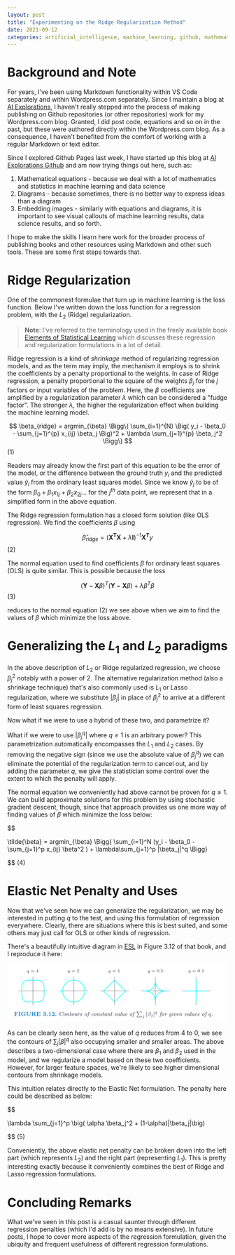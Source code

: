 ```yaml
---
layout: post
title: "Experimenting on the Ridge Regularization Method"
date: 2021-09-12
categories: artificial_intelligence, machine_learning, github, mathematics, blogging
--- 
```


# Background and Note

For years, I've been using Markdown functionality within VS Code separately and within Wordpress.com separately. Since I maintain a blog at [AI Explorations](https://aiexplorations.in), I haven't really stepped into the process of making publishing on Github repositories (or other repositories) work for my Wordpress.com blog. Granted, I did post code, equations and so on in the past, but these were authored directly within the Wordpress.com blog. As a consequence, I haven't benefited from the comfort of working with a regular Markdown or text editor. 

Since I explored Github Pages last week, I have started up this blog at [AI Explorations Github](https://aiexplorations.github.io) and am now trying things out here, such as:
1. Mathematical equations - because we deal with a lot of mathematics and statistics in machine learning and data science
2. Diagrams - because sometimes, there is no better way to express ideas than a diagram
3. Embedding images - similarly with equations and diagrams, it is important to see visual callouts of machine learning results, data science results, and so forth.

I hope to make the skills I learn here work for the broader process of publishing books and other resources using Markdown and other such tools. These are some first steps towards that.

# Ridge Regularization

One of the commonest formulae that turn up in machine learning is the loss function. Below I've written down the loss function for a regression problem, with the $L_2$ (Ridge) regularization.


> **Note**: I've referred to the terminology used in the freely available book [Elements of Statistical Learning](https://web.stanford.edu/~hastie/ElemStatLearn/) which discusses these regression and regularization formulations in a lot of detail.


Ridge regression is a kind of _shrinkage_ method of regularizing regression models, and as the term may imply, the mechanism it employs is to shrink the coefficients by a penalty proportional to the weights. In case of Ridge regression, a penalty proportional to the square of the weights $\beta_j$ for the $j$ factors or input variables of the problem. Here, the $\beta$ coefficients are amplified by a regularization parameter $\lambda$ which can be considered a "fudge factor". The stronger $\lambda$, the higher the regularization effect when building the machine learning model.

$$ \beta_{ridge} =  argmin_{\beta} \Bigg\{ \sum_{i=1}^{N} \Big( y_i - \beta_0 - \sum_{j=1}^{p} x_{ij} \beta_j \Big)^2  + \lambda \sum_{j=1}^{p} \beta_j^2 \Bigg\} $$ (1)

Readers may already know the first part of this equation to be the error of the model, or the difference between the ground truth $y_i$ and the predicted value $\hat{y}_i$ from the ordinary least squares model. Since we know $\hat{y}_j$ to be of the form $\beta_0 + \beta_1 x_{1j} + \beta_2 x_{2j}...$ for the $j^{th}$ data point, we represent that in a simplified form in the above equation.

The Ridge regression formulation has a closed form solution (like OLS regression). We find the coefficients $\beta$ using

$$\hat{\beta}_{ridge} = \big( \boldsymbol{X^T}\boldsymbol{X} + \lambda\boldsymbol{I}  \big)^{-1}\boldsymbol{X^T}y$$ (2)

The normal equation used to find coefficients $\beta$ for ordinary least squares (OLS) is quite similar. This is possible because the loss

$$\big(\boldsymbol{Y - X}\beta \big)^T \big(\boldsymbol{Y - X}\beta \big) + \lambda \beta^T \beta$$ (3)

reduces to the normal equation (2) we see above when we aim to find the values of $\beta$ which minimize the loss above.

# Generalizing the $L_1$ and $L_2$ paradigms

In the above description of $L_2$ or Ridge regularized regression, we choose $\beta_j^2$ notably with a power of 2. The alternative regularization method (also a shrinkage technique) that's also commonly used is $L_1$ or Lasso regularization, where we substitute $|\beta_j|$ in place of $\beta_j^2$ to arrive at a different form of least squares regression. 

Now what if we were to use a hybrid of these two, and parametrize it?

What if we were to use $|\beta_j^q|$ where $q\geq1$ is an arbitrary power? This parametrization automatically encompasses the $L_1$ and $L_2$ cases. By removing the negative sign (since we use the absolute value of $\beta_j^q$) we can eliminate the potential of the regularization term to cancel out, and by adding the parameter $q$, we give the statistician some control over the extent to which the penalty will apply.

The normal equation we conveniently had above cannot be proven for $q \geq 1$. We can build approximate solutions for this problem by using stochastic gradient descent, though, since that approach provides us one more way of finding values of $\beta$ which minimize the loss below:

$$ 

\tilde{\beta} = argmin_{\beta} \Bigg\{ \sum_{i=1}^N (y_i - \beta_0 - \sum_{j=1}^p x_{ij} \beta^2 ) + \lambda\sum_{j=1}^p |\beta_j|^q  \Bigg\} 

$$ (4)


# Elastic Net Penalty and Uses

Now that we've seen how we can generalize the regularization, we may be interested in putting $q$ to the test, and using this formulation of regression everywhere. Clearly, there are situations where this is best suited, and some others may just call for OLS or other kinds of regression. 

There's a beautifully intuitive diagram in [ESL](https://web.stanford.edu/~hastie/ElemStatLearn/printings/ESLII_print12_toc.pdf) in Figure 3.12 of that book, and I reproduce it here:

![image](Generalizing_Shrinkage.png)

As can be clearly seen here, as the value of $q$ reduces from $4$ to $0$, we see the contours of $\sum_j|\beta|^q$ also occupying smaller and smaller areas. The above describes a two-dimensional case where there are $\beta_1$ and $\beta_2$ used in the model, and we regularize a model based on these two coefficients. However, for larger feature spaces, we're likely to see higher dimensional contours from shrinkage models.

This intuition relates directly to the Elastic Net formulation. The penalty here could be described as below:

$$

\lambda \sum_{j=1}^p \big( \alpha \beta_j^2 + (1-\alpha)|\beta_j|\big)

$$ (5)

Conveniently, the above elastic net penalty can be broken down into the left part (which represents $L_2$) and the right part (representing $L_1$). This is pretty interesting exactly because it conveniently combines the best of Ridge and Lasso regression formulations.

# Concluding Remarks

What we've seen in this post is a casual saunter through different regression penalties (which I'd add is by no means extensive). In future posts, I hope to cover more aspects of the regression formulation, given the ubiquity and frequent usefulness of different regression formulations.

